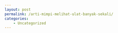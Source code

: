 ```yaml
---
layout: post
permalink: /arti-mimpi-melihat-ulat-banyak-sekali/
categories:
    - Uncategorized
---
```


